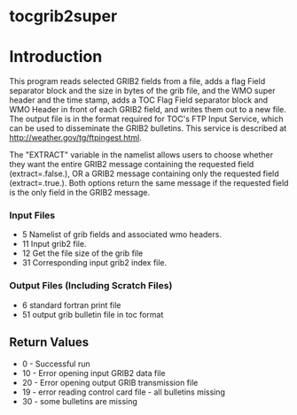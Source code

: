 # tocgrib2super

# Introduction

This program reads selected GRIB2 fields from a file, adds a flag Field
separator block and the size in bytes of the grib file, and the WMO
super header and the time stamp, adds a TOC Flag Field separator
block and WMO Header in front of each GRIB2 field, and writes them
out to a new file. The output file is in the format required for
TOC's FTP Input Service, which can be used to disseminate the GRIB2
bulletins. This service is described at
http://weather.gov/tg/ftpingest.html.

The "EXTRACT" variable in the namelist allows users to choose
whether they want the entire GRIB2 message containing the requested
field (extract=.false.), OR a GRIB2 message containing only the
requested field (extract=.true.). Both options return the same
message if the requested field is the only field in the GRIB2
message.

### Input Files

- 5 Namelist of grib fields and associated wmo headers.
- 11 Input grib2 file.
- 12 Get the file size of the grib file
- 31 Corresponding input grib2 index file.

### Output Files  (Including Scratch Files)

- 6 standard fortran print file
- 51 output grib bulletin file in toc format

## Return Values

-  0 - Successful run
- 10 - Error opening input GRIB2 data file
- 20 - Error opening output GRIB transmission file
- 19 - error reading control card file - all bulletins missing
- 30 - some bulletins are missing
